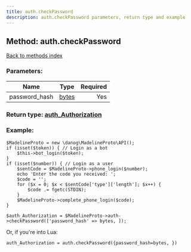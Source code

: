 ```yaml
---
title: auth.checkPassword
description: auth.checkPassword parameters, return type and example
---
```

## Method: auth.checkPassword  
[Back to methods index](index.md)


### Parameters:

| Name     |    Type       | Required |
|----------|:-------------:|---------:|
|password\_hash|[bytes](../types/bytes.md) | Yes|


### Return type: [auth\_Authorization](../types/auth_Authorization.md)

### Example:


```
$MadelineProto = new \danog\MadelineProto\API();
if (isset($token)) { // Login as a bot
    $this->bot_login($token);
}
if (isset($number)) { // Login as a user
    $sentCode = $MadelineProto->phone_login($number);
    echo 'Enter the code you received: ';
    $code = '';
    for ($x = 0; $x < $sentCode['type']['length']; $x++) {
        $code .= fgetc(STDIN);
    }
    $MadelineProto->complete_phone_login($code);
}

$auth_Authorization = $MadelineProto->auth->checkPassword(['password_hash' => bytes, ]);
```

Or, if you're into Lua:

```
auth_Authorization = auth.checkPassword({password_hash=bytes, })
```

